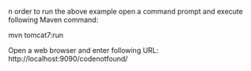 n order to run the above example open a command prompt and execute following Maven command:

mvn tomcat7:run

Open a web browser and enter following URL: http://localhost:9090/codenotfound/